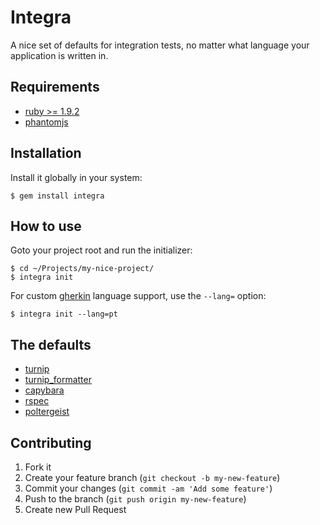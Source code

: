 # Integra

A nice set of defaults for integration tests, no matter what language your
application is written in.

## Requirements

- [ruby >= 1.9.2](http://rvm.io/)
- [phantomjs](https://github.com/ariya/phantomjs)

## Installation

Install it globally in your system:

    $ gem install integra

## How to use

Goto your project root and run the initializer:

    $ cd ~/Projects/my-nice-project/
    $ integra init

For custom [gherkin](https://github.com/cucumber/gherkin) language support, use
the `--lang=` option:

    $ integra init --lang=pt

## The defaults

- [turnip](https://github.com/jnicklas/turnip/)
- [turnip_formatter](https://github.com/gongo/turnip_formatter/)
- [capybara](https://github.com/jnicklas/capybara)
- [rspec](https://github.com/rspec/rspec)
- [poltergeist](https://github.com/jonleighton/poltergeist)

## Contributing

1. Fork it
2. Create your feature branch (`git checkout -b my-new-feature`)
3. Commit your changes (`git commit -am 'Add some feature'`)
4. Push to the branch (`git push origin my-new-feature`)
5. Create new Pull Request

